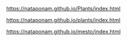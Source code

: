 https://nataponam.github.io/Plants/index.html

https://nataponam.github.io/plants/index.html

https://nataponam.github.io/mesto/index.html
